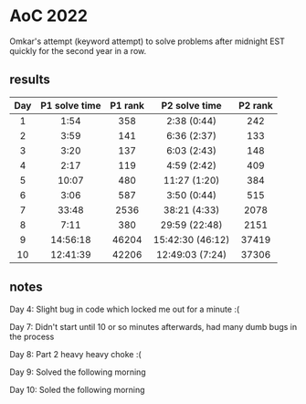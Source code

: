 # AoC 2022

Omkar's attempt (keyword attempt) to solve problems after midnight EST quickly for the second year in a row.

## results 

| Day | P1 solve time | P1 rank |  P2 solve time  | P2 rank |
|:---:|:-------------:|:-------:|:---------------:|:-------:|
|  1  | 1:54  |    358    |  2:38 (0:44)   |    242    |
| 2 | 3:59 | 141 | 6:36 (2:37) | 133 |
| 3 | 3:20 | 137 | 6:03 (2:43) | 148 |
|4| 2:17| 119 | 4:59 (2:42) | 409 |
|5| 10:07 | 480 | 11:27 (1:20) | 384 |
|6| 3:06 | 587 | 3:50 (0:44) | 515 |
|7| 33:48 | 2536 | 38:21 (4:33) | 2078 | 
|8| 7:11 | 380 | 29:59 (22:48) | 2151 |
|9| 14:56:18| 46204 | 15:42:30 (46:12) | 37419 |
|10| 12:41:39| 42206 | 12:49:03 (7:24) | 37306 |
## notes

Day 4: Slight bug in code which locked me out for a minute :(

Day 7: Didn't start until 10 or so minutes afterwards, had many dumb bugs in the process

Day 8: Part 2 heavy heavy choke :(

Day 9: Solved the following morning

Day 10: Soled the following morning